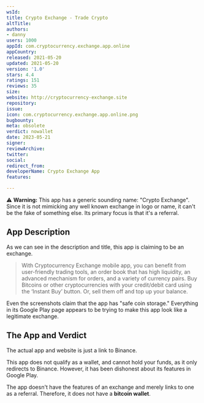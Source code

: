 ```yaml
---
wsId: 
title: Crypto Exchange - Trade Crypto
altTitle: 
authors:
- danny
users: 1000
appId: com.cryptocurrency.exchange.app.online
appCountry: 
released: 2021-05-20
updated: 2021-05-20
version: '1.0'
stars: 4.4
ratings: 151
reviews: 35
size: 
website: http://cryptocurrency-exchange.site
repository: 
issue: 
icon: com.cryptocurrency.exchange.app.online.png
bugbounty: 
meta: obsolete
verdict: nowallet
date: 2023-05-21
signer: 
reviewArchive: 
twitter: 
social: 
redirect_from: 
developerName: Crypto Exchange App
features: 

---
```


⚠️ **Warning:** This app has a generic sounding name: "Crypto Exchange". Since it is not mimicking any well known exchange in logo or name, it can't be the fake of something else. Its primary focus is that it's a referral.

## App Description

As we can see in the description and title, this app is claiming to be an exchange.

> With Cryptocurrency Exchange mobile app, you can benefit from user-friendly trading tools, an order book that has high liquidity, an advanced mechanism for orders, and a variety of currency pairs. Buy Bitcoins or other cryptocurrencies with your credit/debit card using the ‘Instant Buy’ button. Or, sell them off and top up your balance.

Even the screenshots claim that the app has "safe coin storage." Everything in its Google Play page appears to be trying to make this app look like a legitimate exchange.

## The App and Verdict

The actual app and website is just a link to Binance.

This app does not qualify as a wallet, and cannot hold your funds, as it only redirects to Binance. However, it has been dishonest about its features in Google Play.

The app doesn't have the features of an exchange and merely links to one as a referral. Therefore, it does not have a **bitcoin wallet**.
